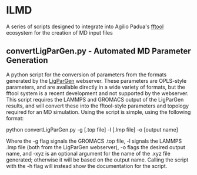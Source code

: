 # ILMD
A series of scripts designed to integrate into Agilio Padua's [fftool](https://github.com/agiliopadua/fftool) ecosystem for the creation of MD input files

## convertLigParGen.py - Automated MD Parameter Generation
A python script for the conversion of parameters from the formats generated by the [LigParGen](http://zarbi.chem.yale.edu/ligpargen/index.html) webserver.
These parameters are OPLS-style parameters, and are available directly in a wide variety of formats, but the fftool system is a recent development and not supported by the webserver.
This script requires the LAMMPS and GROMACS output of the LigParGen results, and will convert these into the fftool-style parameters and topology required for an MD simulation.
Using the script is simple, using the following format:

python convertLigParGen.py -g [.top file] -l [.lmp file] -o [output name]

Where the -g flag signals the GROMACS .top file, -l signals the LAMMPS .lmp file (both from the LigParGen webserver), -o flags the desired output name, and -xyz is an optional argument for the name of the .xyz file generated; otherwise it will be based on the output name.
Calling the script with the -h flag will instead show the documentation for the script.
